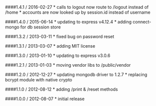 ####1.4.1 / 2016-02-27
	* calls to logout now route to /logout instead of /home
	* accounts are now looked up by session.id instead of username
	
####1.4.0 / 2015-06-14
	* updating to express v4.12.4
	* adding connect-mongo for db session store 

####1.3.2 / 2013-03-11
	* fixed bug on password reset

####1.3.1 / 2013-03-07
	* adding MIT license

####1.3.0 / 2013-01-10
	* updating to express v3.0.6

####1.2.1 / 2013-01-03
	* moving vendor libs to /public/vendor

####1.2.0 / 2012-12-27
    * updating mongodb driver to 1.2.7
    * replacing bcrypt module with native crypto

####1.1.0 / 2012-08-12
    * adding /print & /reset methods

####1.0.0 / 2012-08-07
    * initial release


